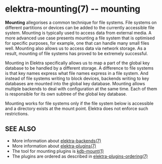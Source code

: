 elektra-mounting(7) -- mounting
===============================

**Mounting** allegorises a common technique for file systems.
File systems on different partitions or devices can be added to the
currently accessible file system.  Mounting is typically used to access
data from external media.  A more advanced use case presents mounting
a file system that is optimised for specific purposes, for example,
one that can handle many small files well.  Mounting also allows us to
access data via network storage.  As a result, mounting of file systems
has proved to be extremely successful.

Mounting in Elektra specifically allows us to map a part of the global
key database to be handled by a different storage.  A difference to
file systems is that key names express what file names express in a file
system.  And instead of file systems writing to block devices, backends
writing to key databases are mounted into the global key database.
Mounting allows multiple backends to deal with configuration at the
same time. Each of them is responsible for its own subtree of the global
key database.

Mounting works for file systems only if the file system below is
accessible and a directory exists at the mount point.  Elektra does not
enforce such restrictions.

## SEE ALSO

- More information about [elektra-backends(7)](elektra-backends.md)
- More information about [elektra-plugins(7)](elektra-plugins.md)
- The tool for mounting plugins is [kdb-mount(1)](kdb-mount.md)
- The plugins are ordered as described in [elektra-plugins-ordering(7)](elektra-plugins-ordering.md)
